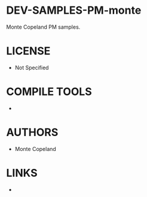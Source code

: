 # DEV-SAMPLES-PM-monte
Monte Copeland PM samples. 

LICENSE
===============
* Not Specified

COMPILE TOOLS
===============
* 
 
AUTHORS
===============
* Monte Copeland

LINKS
===============
* 
